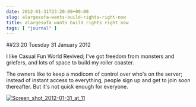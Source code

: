 ```yaml
---
date: 2012-01-31T23:20:09+09:00
slug: alargesofa-wants-build-rights-right-now
title: alargesofa wants build rights right now
tags: [ "journal" ]
---
```


##23:20 Tuesday 31 January 2012

I like Casual Fun World Revived; I've got freedom from monsters and griefers, and lots of space to build my roller coaster.

 

The owners like to keep a modicom of control over who's on the server; instead of instant access to everything, people sign up and get to join soon thereafter.  But it's not quick enough for everyone.

 

 

[![Screen_shot_2012-01-31_at_11](https://getfile6.posterous.com/getfile/files.posterous.com/temp-2012-01-31/dqluwgnmEpChjhHJdxzEeGazuFjDyekxipwwACDbHntiiGfuJhogIoICskcw/Screen_shot_2012-01-31_at_11.01.28_PM.png.scaled500.png)](https://getfile4.posterous.com/getfile/files.posterous.com/temp-2012-01-31/dqluwgnmEpChjhHJdxzEeGazuFjDyekxipwwACDbHntiiGfuJhogIoICskcw/Screen_shot_2012-01-31_at_11.01.28_PM.png.scaled1000.png)
